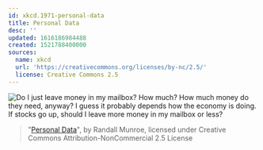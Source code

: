 ```yaml
---
id: xkcd.1971-personal-data
title: Personal Data
desc: ''
updated: 1616186984488
created: 1521788400000
sources:
  name: xkcd
  url: 'https://creativecommons.org/licenses/by-nc/2.5/'
  license: Creative Commons 2.5
---
```

![Do I just leave money in my mailbox? How much? How much money do they need, anyway? I guess it probably depends how the economy is doing. If stocks go up, should I leave more money in my mailbox or less?](https://imgs.xkcd.com/comics/personal_data.png)
> "[Personal Data](https://xkcd.com/1971/)", by Randall Munroe, licensed under Creative Commons Attribution-NonCommercial 2.5 License
